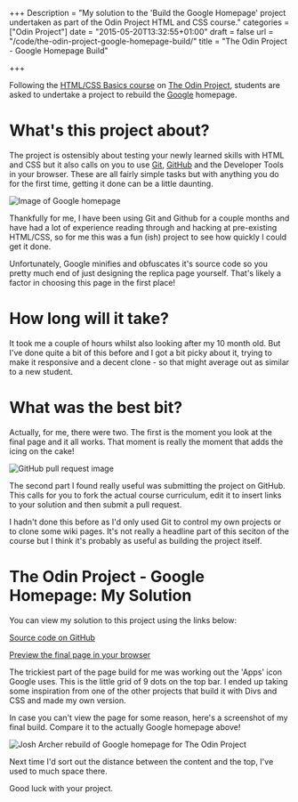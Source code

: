 +++
Description = "My solution to the 'Build the Google Homepage' project undertaken as part of the Odin Project HTML and CSS course."
categories = ["Odin Project"]
date = "2015-05-20T13:32:55+01:00"
draft = false
url = "/code/the-odin-project-google-homepage-build/"
title = "The Odin Project - Google Homepage Build"

+++

Following the [HTML/CSS Basics course](http://www.theodinproject.com/web-development-101/html-and-css-basics) on [The Odin Project](http://www.theodinproject.com/), students are asked to undertake a project to rebuild the [Google](https://www.google.com) homepage.

# What's this project about?

The project is ostensibly about testing your newly learned skills with HTML and CSS but it also calls on you to use [Git](https://git-scm.com/), [GitHub](https://github.com/) and the Developer Tools in your browser. These are all fairly simple tasks but with anything you do for the first time, getting it done can be a little daunting.

![Image of Google homepage](/img/2015/05/googlehp.png)

<!--more-->

Thankfully for me, I have been using Git and Github for a couple months and have had a lot of experience reading through and hacking at pre-existing HTML/CSS, so for me this was a fun (ish) project to see how quickly I could get it done.

Unfortunately, Google minifies and obfuscates it's source code so you pretty much end of just designing the replica page yourself.  That's likely a factor in choosing this page in the first place!

# How long will it take?

It took me a couple of hours whilst also looking after my 10 month old. But I've done quite a bit of this before and I got a bit picky about it, trying to make it responsive and a decent clone - so that might average out as similar to a new student.

# What was the best bit?

Actually, for me, there were two. The first is the moment you look at the final page and it all works. That moment is really the moment that adds the icing on the cake!

![GitHub pull request image](/img/2015/05/pullrequest.png)

The second part I found really useful was submitting the project on GitHub. This calls for you to fork the actual course curriculum, edit it to insert links to your solution and then submit a pull request.

I hadn't done this before as I'd only used Git to control my own projects or to clone some wiki pages. It's not really a headline part of this seciton of the course but I think it's probably as useful as building the project itself.

# The Odin Project - Google Homepage: My Solution

You can view my solution to this project using the links below:

[Source code on GitHub](https://github.com/PuffinBlue/google-homepage)

[Preview the final page in your browser](https://htmlpreview.github.io/?https://github.com/PuffinBlue/google-homepage/blob/master/index.html)

The trickiest part of the page build for me was working out the 'Apps' icon Google uses. This is the little grid of 9 dots on the top bar. I ended up taking some inspiration from one of the other projects that build it with Divs and CSS and made my own version.

In case you can't view the page for some reason, here's a screenshot of my final build. Compare it to the actually Google homepage above!

![Josh Archer rebuild of Google homepage for The Odin Project](/img/2015/05/mygooglehp.png)

Next time I'd sort out the distance between the content and the top, I've used to much space there.

Good luck with your project.
